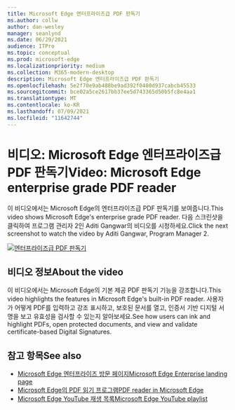 ```yaml
---
title: Microsoft Edge 엔터프라이즈급 PDF 판독기
ms.author: collw
author: dan-wesley
manager: seanlynd
ms.date: 06/29/2021
audience: ITPro
ms.topic: conceptual
ms.prod: microsoft-edge
ms.localizationpriority: medium
ms.collection: M365-modern-desktop
description: Microsoft Edge 엔터프라이즈급 PDF 판독기
ms.openlocfilehash: 5e2f70e9ab488be9ad392f0480d937cabcb45533
ms.sourcegitcommit: bce02a5ce2617bb37ee5d743365d50b5fc8e4aa1
ms.translationtype: MT
ms.contentlocale: ko-KR
ms.lasthandoff: 07/09/2021
ms.locfileid: "11642744"
---
```

# <a name="video-microsoft-edge-enterprise-grade-pdf-reader"></a><span data-ttu-id="9775c-103">비디오: Microsoft Edge 엔터프라이즈급 PDF 판독기</span><span class="sxs-lookup"><span data-stu-id="9775c-103">Video: Microsoft Edge enterprise grade PDF reader</span></span>

<span data-ttu-id="9775c-104">이 비디오에서는 Microsoft Edge의 엔터프라이즈급 PDF 판독기를 보여줍니다.</span><span class="sxs-lookup"><span data-stu-id="9775c-104">This video shows Microsoft Edge's enterprise grade PDF reader.</span></span> <span data-ttu-id="9775c-105">다음 스크린샷을 클릭하여 프로그램 관리자 2인 Aditi Gangwar의 비디오를 시청하세요.</span><span class="sxs-lookup"><span data-stu-id="9775c-105">Click the next screenshot to watch the video by Aditi Gangwar, Program Manager 2.</span></span>

[![엔터프라이즈급 PDF 판독기](media/microsoft-edge-video-pdf-reader/0.png)](http://www.youtube.com/watch?v=XWAqNQ0xAcE "Enterprise grade PDF reader")

## <a name="about-the-video"></a><span data-ttu-id="9775c-107">비디오 정보</span><span class="sxs-lookup"><span data-stu-id="9775c-107">About the video</span></span>

<span data-ttu-id="9775c-108">이 비디오에서는 Microsoft Edge의 기본 제공 PDF 판독기 기능을 강조합니다.</span><span class="sxs-lookup"><span data-stu-id="9775c-108">This video highlights the features in  Microsoft Edge's built-in PDF reader.</span></span> <span data-ttu-id="9775c-109">사용자가 어떻게 PDF를 입력하고 강조 표시하고, 보호된 문서를 열고, 인증서 기반 디지털 서명을 보고 유효성을 검사할 수 있는지 알아보세요.</span><span class="sxs-lookup"><span data-stu-id="9775c-109">See how users can ink and highlight PDFs, open protected documents, and view and validate certificate-based Digital Signatures.</span></span>

## <a name="see-also"></a><span data-ttu-id="9775c-110">참고 항목</span><span class="sxs-lookup"><span data-stu-id="9775c-110">See also</span></span>

- [<span data-ttu-id="9775c-111">Microsoft Edge 엔터프라이즈 방문 페이지</span><span class="sxs-lookup"><span data-stu-id="9775c-111">Microsoft Edge Enterprise landing page</span></span>](https://aka.ms/EdgeEnterprise)
- [<span data-ttu-id="9775c-112">Microsoft Edge의 PDF 읽기 프로그램</span><span class="sxs-lookup"><span data-stu-id="9775c-112">PDF reader in Microsoft Edge</span></span>](microsoft-edge-pdf.md)
- [<span data-ttu-id="9775c-113">Microsoft Edge YouTube 재생 목록</span><span class="sxs-lookup"><span data-stu-id="9775c-113">Microsoft Edge YouTube playlist</span></span>](https://www.youtube.com/playlist?list=PLXtHYVsvn_b-uXh1tMeYpT-0iD8tD3tFy)
